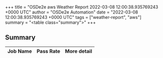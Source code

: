 +++
title = "OSDe2e aws Weather Report 2022-03-08 12:00:38.935769243 +0000 UTC"
author = "OSDe2e Automation"
date = "2022-03-08 12:00:38.935769243 +0000 UTC"
tags = ["weather-report", "aws"]
summary = "<table class=\"summary\"></table>"
+++
## Summary

| Job Name | Pass Rate | More detail |
|----------|-----------|-------------|




